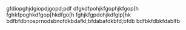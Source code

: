 gfdiopghjdgiopdjgopd;pdf
dfgkdfpohjkfgophjkfgop[h
fghkfpoghkdfgop[hkdfgo[h
fghjkfgpdohjkdfglp[hk
bdfbfdbnosprnodsbnofdkbdafkl;bfdabafdkbfd;bfdb
bdfbkfdbkfdablfb